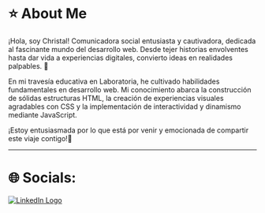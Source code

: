 # ⭐ About Me
¡Hola, soy Christal! Comunicadora social entusiasta y cautivadora, dedicada al fascinante mundo del desarrollo web. Desde tejer historias envolventes hasta dar vida a experiencias digitales, convierto ideas en realidades palpables. 🚀

En mi travesía educativa en Laboratoria, he cultivado habilidades fundamentales en desarrollo web. Mi conocimiento abarca la construcción de sólidas estructuras HTML, la creación de experiencias visuales agradables con CSS y la implementación de interactividad y dinamismo mediante JavaScript.

¡Estoy entusiasmada por lo que está por venir y emocionada de compartir este viaje contigo!🚀

-------------
# 🌐 Socials:
[![LinkedIn Logo](https://upload.wikimedia.org/wikipedia/commons/thumb/a/aa/LinkedIn_2021.svg/80px-LinkedIn_2021.svg.png)](URL-de-tu-perfil-de-LinkedIn)
